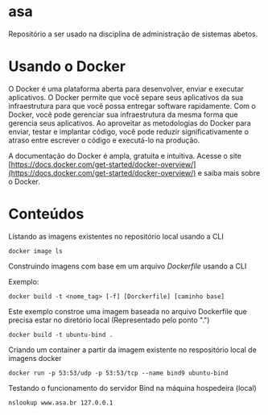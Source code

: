 # asa
Repositório a ser usado na disciplina de administração de sistemas abetos.
# Usando o Docker
O Docker é uma plataforma aberta para desenvolver, enviar e executar aplicativos. O Docker permite que você separe seus aplicativos da sua infraestrutura para que você possa entregar software rapidamente. Com o Docker, você pode gerenciar sua infraestrutura da mesma forma que gerencia seus aplicativos. Ao aproveitar as metodologias do Docker para enviar, testar e implantar código, você pode reduzir significativamente o atraso entre escrever o código e executá-lo na produção.

A documentação do Docker é ampla, gratuita e intuitiva. Acesse o site [https://docs.docker.com/get-started/docker-overview/](https://docs.docker.com/get-started/docker-overview/) e saiba mais sobre o Docker.

# Conteúdos

Listando as imagens existentes no repositório local usando a CLI

~~~
docker image ls
~~~

Construindo imagens com base em um arquivo *Dockerfile* usando a CLI

Exemplo:
~~~
docker build -t <nome_tag> [-f] [Dorckerfile] [caminho base]
~~~

Este exemplo constroe uma imagem baseada no arquivo Dockerfile que precisa estar no diretório local (Representado pelo ponto ".")
~~~
docker build -t ubuntu-bind .
~~~

Criando um container a partir da imagem existente no respositório local de imagens docker

~~~
docker run -p 53:53/udp -p 53:53/tcp --name bind9 ubuntu-bind
~~~

Testando o funcionamento do servidor Bind na máquina hospedeira (local)

~~~
nslookup www.asa.br 127.0.0.1
~~~